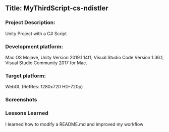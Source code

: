 <h2>Title: MyThirdScript-cs-ndistler</h2>
<h3>Project Description:</h3>
<p>Unity Project with a C# Script</p>

<h3>Development platform:</h3>
<p>Mac OS Mojave, Unity Version 2019.1.14f1, Visual Studio Code Version 1.36.1, Visual Studio Community 2017 for Mac.</p>

<h3>Target platform:</h3>
<p>WebGL (RefRes: 1280x720 HD-720p)</p>

<h3>Screenshots</h3>

<h3>Lessons Learned</h3>
<p>I learned how to modify a README.md and improved my workflow</p>
